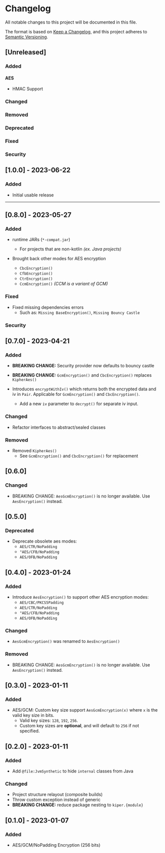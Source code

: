# Changelog

All notable changes to this project will be documented in this file.

The format is based on [Keep a Changelog](https://keepachangelog.com/en/1.0.0/),
and this project adheres to [Semantic Versioning](https://semver.org/spec/v2.0.0.html).

## [Unreleased]

### Added

#### AES

- HMAC Support

### Changed

### Removed

### Deprecated

### Fixed

### Security

## [1.0.0] - 2023-06-22

### Added

- Initial usable release

---

## [0.8.0] - 2023-05-27

### Added

- runtime JARs (`*-compat.jar`)
    - For projects that are non-kotlin _(ex. Java projects)_

- Brought back other modes for AES encryption
    - `CbcEncryption()`
    - `CfbEncryption()`
    - `CtrEncryption()`
    - `CcmEncryption()` _(CCM is a variant of GCM)_

### Fixed

- Fixed missing dependencies errors
    - Such as: `Missing BaseEncryption()`, `Missing Bouncy Castle`

### Security

## [0.7.0] - 2023-04-21

### Added

- **BREAKING CHANGE:** Security provider now defaults to bouncy castle

- **BREAKING CHANGE:** `GcmEncryption()` and `CbcEncryption()` replaces `KipherAes()`

- Introduces `encryptWithIv()` which returns both the encrypted
  data and iv in `Pair`. Applicable for `GcmEncryption()` and `CbcEncryption()`.
    - Add a new `iv` parameter to `decrypt()` for separate iv input.

### Changed

- Refactor interfaces to abstract/sealed classes

### Removed

- Removed `KipherAes()`
    - See `GcmEncryption()` and `CbcEncryption()` for replacement

## [0.6.0]

### Changed

- BREAKING CHANGE: `AesGcmEncryption()` is no longer available. Use `AesEncryption()` instead.

## [0.5.0]

### Deprecated

- Deprecate obsolete aes modes:
    - `AES/CTR/NoPadding`
    - `"AES/CFB/NoPadding`
    - `AES/OFB/NoPadding`

## [0.4.0] - 2023-01-24

### Added

- Introduce `AesEncryption()` to support other AES encryption modes:
    - `AES/CBC/PKCS5Padding`
    - `AES/CTR/NoPadding`
    - `"AES/CFB/NoPadding`
    - `AES/OFB/NoPadding`

### Changed

- `AesGcmEncryption()` was renamed to `AesEncryption()`

### Removed

- BREAKING CHANGE: `AesGcmEncryption()` is no longer available. Use `AesEncryption()` instead.

## [0.3.0] - 2023-01-11

### Added

- AES/GCM: Custom key size support `AesGcmEncryption(x)` where `x` is the valid key size in bits.
    - Valid key sizes: `128`, `192`, `256`.
    - Custom key sizes are **optional**, and will default to `256` if not specified.

## [0.2.0] - 2023-01-11

### Added

- Add `@file:JvmSynthetic` to hide `internal` classes from Java

### Changed

- Project structure relayout (composite builds)
- Throw custom exception instead of generic
- **BREAKING CHANGE:** reduce package nesting to `kiper.{module}`

## [0.1.0] - 2023-01-07

### Added

- AES/GCM/NoPadding Encryption (256 bits)
